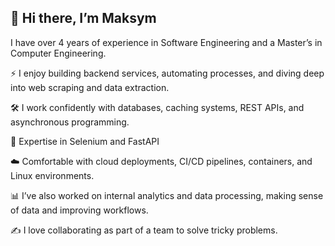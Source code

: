 ## 👋 Hi there, I’m Maksym

I have over 4 years of experience in Software Engineering and a Master’s in Computer Engineering.

⚡ I enjoy building backend services, automating processes, and diving deep into web scraping and data extraction.

🛠️ I work confidently with databases, caching systems, REST APIs, and asynchronous programming.

🤖 Expertise in Selenium and FastAPI

☁️ Comfortable with cloud deployments, CI/CD pipelines, containers, and Linux environments.

📊 I’ve also worked on internal analytics and data processing, making sense of data and improving workflows.

✍️ I love collaborating as part of a team to solve tricky problems.

